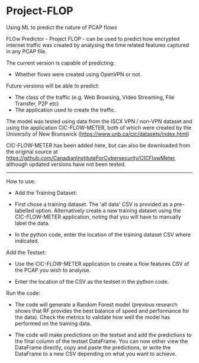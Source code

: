 # Project-FLOP
Using ML to predict the nature of PCAP flows

FLOw Predictor - Project FLOP - can be used to predict how encrypted internet traffic was created by analysing the time related features captured in any PCAP file.

The current version is capable of predicting:

- Whether flows were created using OpenVPN or not.

Future versions will be able to predict:

- The class of the traffic (e.g. Web Browsing, Video Streaming, File Transfer, P2P etc)
- The application used to create the traffic.

The model was tested using data from the ISCX VPN / non-VPN dataset and using the application CIC-FLOW-METER, both of which were created by the University of New Brunswick (https://www.unb.ca/cic/datasets/index.html)

CIC-FLOW-METER has been added here, but can also be downloaded from the original source at https://github.com/CanadianInstituteForCybersecurity/CICFlowMeter, although updated versions have not been tested. 

****************************************

How to use:

- Add the Training Dataset:

- First chose a training dataset. The 'all data' CSV is provided as a pre-labelled option. Alternatively create a new training dataset using the CIC-FLOW-METER application, noting that you will have to manually label the data.

- In the python code, enter the location of the training dataset CSV where indicated.


Add the Testset:

- Use the CIC-FLOW-METER application to create a flow features CSV of the PCAP you wish to analyise.

- Enter the location of the CSV as the testset in the python code.

Run the code:

- The code will generate a Random Forest model (previous research shows that RF provides the best balance of speed and performance for the data). Check the metrics to validate how well the model has performed on the training data.  

- The code will make predictions on the testset and add the predictions to the final column of the testset DataFrame. You can now either view the DataFrame directly, copy and paste the predictions, or write the DataFrame to a new CSV depending on what you want to achieve. 

   
